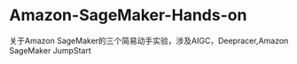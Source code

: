 # Amazon-SageMaker-Hands-on
关于Amazon SageMaker的三个简易动手实验，涉及AIGC，Deepracer,Amazon SageMaker JumpStart


